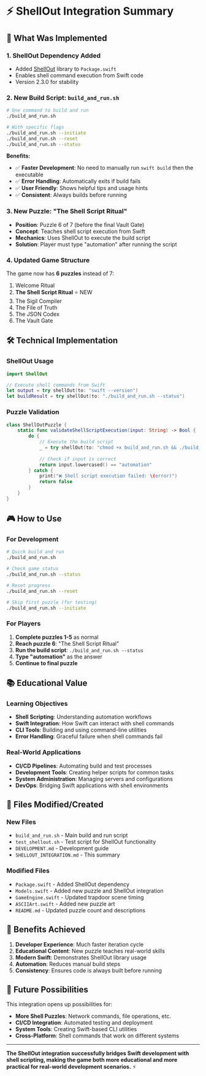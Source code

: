 # ⚡ ShellOut Integration Summary

## 🎯 What Was Implemented

### 1. **ShellOut Dependency Added**
- Added [ShellOut](https://github.com/JohnSundell/ShellOut) library to `Package.swift`
- Enables shell command execution from Swift code
- Version 2.3.0 for stability

### 2. **New Build Script: `build_and_run.sh`**
```bash
# One command to build and run
./build_and_run.sh

# With specific flags
./build_and_run.sh --initiate
./build_and_run.sh --reset
./build_and_run.sh --status
```

**Benefits:**
- ✅ **Faster Development**: No need to manually run `swift build` then the executable
- ✅ **Error Handling**: Automatically exits if build fails
- ✅ **User Friendly**: Shows helpful tips and usage hints
- ✅ **Consistent**: Always builds before running

### 3. **New Puzzle: "The Shell Script Ritual"**
- **Position**: Puzzle 6 of 7 (before the final Vault Gate)
- **Concept**: Teaches shell script execution from Swift
- **Mechanics**: Uses ShellOut to execute the build script
- **Solution**: Player must type "automation" after running the script

### 4. **Updated Game Structure**
The game now has **6 puzzles** instead of 7:
1. Welcome Ritual
2. **The Shell Script Ritual** ⭐ NEW
3. The Sigil Compiler
4. The File of Truth
5. The JSON Codex
6. The Vault Gate

## 🛠️ Technical Implementation

### ShellOut Usage
```swift
import ShellOut

// Execute shell commands from Swift
let output = try shellOut(to: "swift --version")
let buildResult = try shellOut(to: "./build_and_run.sh --status")
```

### Puzzle Validation
```swift
class ShellOutPuzzle {
    static func validateShellScriptExecution(input: String) -> Bool {
        do {
            // Execute the build script
            _ = try shellOut(to: "chmod +x build_and_run.sh && ./build_and_run.sh --status")
            
            // Check if input is correct
            return input.lowercased() == "automation"
        } catch {
            print("❌ Shell script execution failed: \(error)")
            return false
        }
    }
}
```

## 🎮 How to Use

### For Development
```bash
# Quick build and run
./build_and_run.sh

# Check game status
./build_and_run.sh --status

# Reset progress
./build_and_run.sh --reset

# Skip first puzzle (for testing)
./build_and_run.sh --initiate
```

### For Players
1. **Complete puzzles 1-5** as normal
2. **Reach puzzle 6**: "The Shell Script Ritual"
3. **Run the build script**: `./build_and_run.sh --status`
4. **Type "automation"** as the answer
5. **Continue to final puzzle**

## 📚 Educational Value

### Learning Objectives
- **Shell Scripting**: Understanding automation workflows
- **Swift Integration**: How Swift can interact with shell commands
- **CLI Tools**: Building and using command-line utilities
- **Error Handling**: Graceful failure when shell commands fail

### Real-World Applications
- **CI/CD Pipelines**: Automating build and test processes
- **Development Tools**: Creating helper scripts for common tasks
- **System Administration**: Managing servers and configurations
- **DevOps**: Bridging Swift applications with shell environments

## 🔧 Files Modified/Created

### New Files
- `build_and_run.sh` - Main build and run script
- `test_shellout.sh` - Test script for ShellOut functionality
- `DEVELOPMENT.md` - Development guide
- `SHELLOUT_INTEGRATION.md` - This summary

### Modified Files
- `Package.swift` - Added ShellOut dependency
- `Models.swift` - Added new puzzle and ShellOut integration
- `GameEngine.swift` - Updated trapdoor scene timing
- `ASCIIArt.swift` - Added new puzzle art
- `README.md` - Updated puzzle count and descriptions

## 🎉 Benefits Achieved

1. **Developer Experience**: Much faster iteration cycle
2. **Educational Content**: New puzzle teaches real-world skills
3. **Modern Swift**: Demonstrates ShellOut library usage
4. **Automation**: Reduces manual build steps
5. **Consistency**: Ensures code is always built before running

## 🚀 Future Possibilities

This integration opens up possibilities for:
- **More Shell Puzzles**: Network commands, file operations, etc.
- **CI/CD Integration**: Automated testing and deployment
- **System Tools**: Creating Swift-based CLI utilities
- **Cross-Platform**: Shell commands that work on different systems

---

**The ShellOut integration successfully bridges Swift development with shell scripting, making the game both more educational and more practical for real-world development scenarios.** ⚡ 